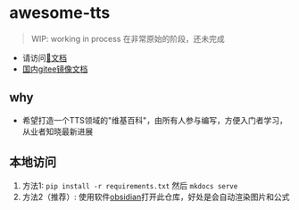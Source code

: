 # awesome-tts

> WIP: working in process 在非常原始的阶段，还未完成

- 请访问[🎉文档](https://wespeech.github.io/awesome-tts/)
- [国内gitee镜像文档](https://wespeech.gitee.io/awesome-tts/)


## why
- 希望打造一个TTS领域的"维基百科"，由所有人参与编写，方便入门者学习，从业者知晓最新进展

## 本地访问
1. 方法1: `pip install -r requirements.txt` 然后 `mkdocs serve`
2. 方法2（推荐）: 使用软件[obsidian](https://obsidian.md/)打开此仓库，好处是会自动渲染图片和公式